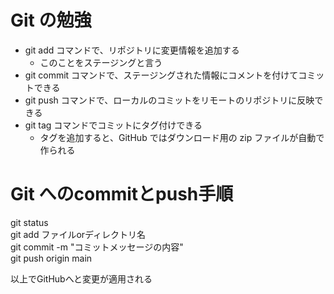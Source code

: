 # Git の勉強

- git add コマンドで、リポジトリに変更情報を追加する
  - このことをステージングと言う
- git commit コマンドで、ステージングされた情報にコメントを付けてコミットできる
- git push コマンドで、ローカルのコミットをリモートのリポジトリに反映できる
- git tag コマンドでコミットにタグ付けできる
  - タグを追加すると、GitHub ではダウンロード用の zip ファイルが自動で作られる

# Git へのcommitとpush手順
git status  
git add ファイルorディレクトリ名  
git commit -m "コミットメッセージの内容"  
git push origin main  

以上でGitHubへと変更が適用される  
